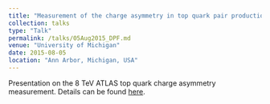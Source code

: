 ```yaml
---
title: "Measurement of the charge asymmetry in top quark pair production in 8 TeV $pp$ collision data collected by the ATLAS experiment"
collection: talks
type: "Talk"
permalink: /talks/05Aug2015_DPF.md
venue: "University of Michigan"
date: 2015-08-05
location: "Ann Arbor, Michigan, USA"
---
```


Presentation on the 8 TeV ATLAS top quark charge asymmetry measurement.
Details can be found [here](https://indico.cern.ch/event/361123/contributions/856445/).
